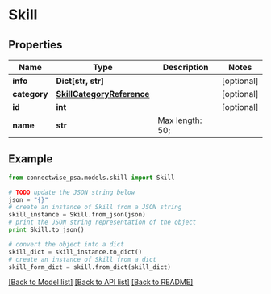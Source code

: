 # Skill


## Properties
Name | Type | Description | Notes
------------ | ------------- | ------------- | -------------
**info** | **Dict[str, str]** |  | [optional] 
**category** | [**SkillCategoryReference**](SkillCategoryReference.md) |  | [optional] 
**id** | **int** |  | [optional] 
**name** | **str** |  Max length: 50; | 

## Example

```python
from connectwise_psa.models.skill import Skill

# TODO update the JSON string below
json = "{}"
# create an instance of Skill from a JSON string
skill_instance = Skill.from_json(json)
# print the JSON string representation of the object
print Skill.to_json()

# convert the object into a dict
skill_dict = skill_instance.to_dict()
# create an instance of Skill from a dict
skill_form_dict = skill.from_dict(skill_dict)
```
[[Back to Model list]](../README.md#documentation-for-models) [[Back to API list]](../README.md#documentation-for-api-endpoints) [[Back to README]](../README.md)


